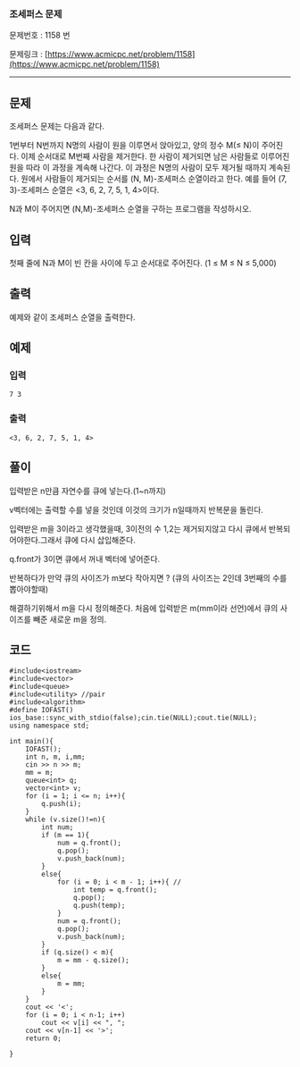 ### 조세퍼스 문제 ###

문제번호 : 1158 번

문제링크 : [https://www.acmicpc.net/problem/1158](https://www.acmicpc.net/problem/1158)

----------

## 문제 ##

조세퍼스 문제는 다음과 같다.

1번부터 N번까지 N명의 사람이 원을 이루면서 앉아있고, 양의 정수 M(≤ N)이 주어진다. 이제 순서대로 M번째 사람을 제거한다. 한 사람이 제거되면 남은 사람들로 이루어진 원을 따라 이 과정을 계속해 나간다. 이 과정은 N명의 사람이 모두 제거될 때까지 계속된다. 원에서 사람들이 제거되는 순서를 (N, M)-조세퍼스 순열이라고 한다. 예를 들어 (7, 3)-조세퍼스 순열은 <3, 6, 2, 7, 5, 1, 4>이다.

N과 M이 주어지면 (N,M)-조세퍼스 순열을 구하는 프로그램을 작성하시오.




## 입력 ##

첫째 줄에 N과 M이 빈 칸을 사이에 두고 순서대로 주어진다. (1 ≤ M ≤ N ≤ 5,000)




## 출력 ##

예제와 같이 조세퍼스 순열을 출력한다.




## 예제 ##
### 입력 ###

	7 3

### 출력 ###

	<3, 6, 2, 7, 5, 1, 4>

## 풀이 ##
입력받은 n만큼 자연수를 큐에 넣는다.(1~n까지)

v벡터에는 출력할 수를 넣을 것인데 이것의 크기가 n일때까지 반복문을 돌린다.

입력받은 m을 3이라고 생각했을때, 3이전의 수 1,2는 제거되지않고 다시 큐에서 반복되어야한다.그래서 큐에 다시 삽입해준다.

q.front가 3이면 큐에서 꺼내 벡터에 넣어준다. 

반복하다가 만약 큐의 사이즈가 m보다 작아지면 ? (큐의 사이즈는 2인데 3번째의 수를 뽑아야할때)

해결하기위해서 m을 다시 정의해준다. 처음에 입력받은 m(mm이라 선언)에서 큐의 사이즈를 빼준 새로운 m을 정의.





## 코드 ##


	#include<iostream>
	#include<vector>
	#include<queue>
	#include<utility> //pair
	#include<algorithm>
	#define IOFAST() ios_base::sync_with_stdio(false);cin.tie(NULL);cout.tie(NULL);
	using namespace std;
	
	int main(){
		IOFAST();
		int n, m, i,mm;
		cin >> n >> m;
		mm = m;
		queue<int> q;
		vector<int> v;
		for (i = 1; i <= n; i++){
			q.push(i);
		}
		while (v.size()!=n){
			int num;
			if (m == 1){
				num = q.front();
				q.pop();
				v.push_back(num);
			}
			else{
				for (i = 0; i < m - 1; i++){ //
					int temp = q.front();
					q.pop();
					q.push(temp);
				}
				num = q.front();
				q.pop();
				v.push_back(num);
			}
			if (q.size() < m){
				m = mm - q.size();
			}
			else{
				m = mm;
			}
		}
		cout << '<';
		for (i = 0; i < n-1; i++)
			cout << v[i] << ", ";
		cout << v[n-1] << '>';
		return 0;
	
	}


​	
​	
